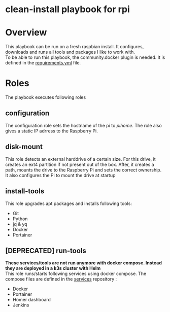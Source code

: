 clean-install playbook for rpi
===============================

# Overview
This playbook can be run on a fresh raspbian install. It configures, downloads and runs all tools and packages I like to work with.  
To be able to run this playbook, the community.docker plugin is needed. It is defined in the [requirements.yml](https://github.com/Sakoes/ansible/blob/main/clean-install/roles/requirements.yml) file.

# Roles
The playbook executes following roles

## configuration
The configuration role sets the hostname of the pi to _pihome_.
The role also gives a static IP adrress to the Raspberry Pi.

## disk-mount
This role detects an external harddrive of a certain size.
For this drive, it creates an ext4 partition if not present out of the box.
After, it creates a path, mounts the drive to the Raspberry Pi and sets the correct ownership.
It also configures the Pi to mount the drive at startup

## install-tools
This role upgrades apt packages and installs following tools:
- Git
- Python
- jq & yq
- Docker
- Portainer

## [DEPRECATED] run-tools
__These services/tools are not run anymore with docker compose. Instead they are deployed in a k3s cluster with Helm__  
This role runs/starts following services using docker compose. The compose files are defined in the [services](https://github.com/Sakoes/services) repository :
- Docker
- Portainer
- Homer dashboard
- Jenkins
